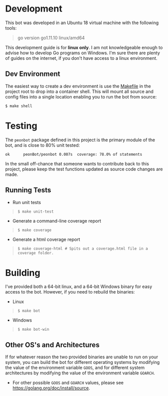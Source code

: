 # Development

This bot was developed in an Ubuntu 18 virtual machine with the following
tools:
> go version go1.11.10 linux/amd64

This development guide is for **linux only**. I am not knowledgeable enough
to advise how to develop Go programs on Windows. I'm sure there are plenty
of guides on the internet, if you don't have access to a linux environment.

## Dev Environment
The easiest way to create a dev environment is use the
[Makefile](../Makefile) in the project root to drop into a container shell.
This will mount all source and config files into a single location enabling
you to run the bot from source:
```
$ make shell
```

# Testing

The `peonbot` package defined in this project is the primary module of the
bot, and is close to 80% unit tested:
```
ok      peonBot/peonbot 0.007s  coverage: 78.0% of statements
```

In the small off-chance that someone wants to contribute back to this
project, please keep the test functions updated as source code changes
are made.

## Running Tests
* Run unit tests
> ```
> $ make unit-test
> ```

* Generate a command-line coverage report
> ```
> $ make coverage
> ```

* Generate a html coverage report
> ```
> $ make coverage-html # Spits out a coverage.html file in a coverage folder.
> ```

# Building

I've provided both a 64-bit linux, and a 64-bit Windows binary for easy
access to the bot. However, if you need to rebuild the binaries:
* Linux
> ```
> $ make bot
> ```

* Windows
> ```
> $ make bot-win
> ```

## Other OS's and Architectures
If for whatever reason the two provided binaries are unable to run on your
system, you can build the bot for different operating systems by modifying
the value of the environment variable `GOOS`, and for different system
architectures by modifying the value of the environment variable `GOARCH`.

* For other possible `GOOS` and `GOARCH` values, please see
https://golang.org/doc/install/source.
